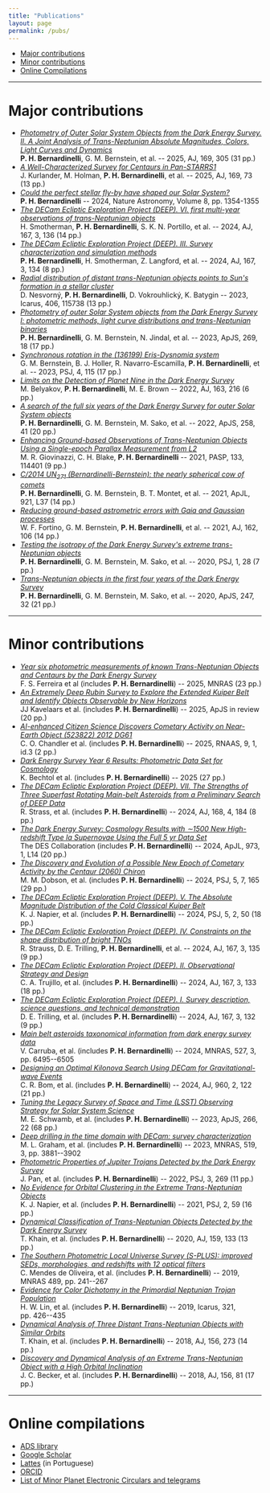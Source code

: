 ```yaml
---
title: "Publications"
layout: page
permalink: /pubs/
---
```



- [Major contributions](#major-contributions)
- [Minor contributions](#minor-contributions)
- [Online Compilations](#online-compilations)

---

# Major contributions
-   [*Photometry of Outer Solar System Objects from the Dark Energy Survey. II. A Joint Analysis of Trans-Neptunian Absolute Magnitudes, Colors, Light Curves and Dynamics*](https://ui.adsabs.harvard.edu/abs/2025AJ....169..305B/abstract)\
    **P. H. Bernardinelli**, G. M. Bernstein, et al. -- 2025, AJ, 169, 305 (31 pp.)
-   [*A Well-Characterized Survey for Centaurs in Pan-STARRS1*](https://ui.adsabs.harvard.edu/abs/2025AJ....169...73K/abstract)\
     J. Kurlander, M. Holman, **P. H. Bernardinelli**, et al. -- 2025, AJ, 169, 73 (13 pp.)
-   [*Could the perfect stellar fly-by have shaped our Solar System?*](https://ui.adsabs.harvard.edu/abs/2024NatAs...8.1354B/abstract)\
     **P. H. Bernardinelli** -- 2024, Nature Astronomy, Volume 8, pp. 1354-1355
-   [*The DECam Ecliptic Exploration Project (DEEP). VI. first multi-year observations of trans-Neptunian objects*](https://ui.adsabs.harvard.edu/abs/2024AJ....167..136S/abstract)\
     H. Smotherman, **P. H. Bernardinelli**, S. K. N. Portillo, et al. -- 2024, AJ, 167, 3, 136 (14 pp.)
-   [*The DECam Ecliptic Exploration Project (DEEP). III. Survey characterization and simulation methods*](https://ui.adsabs.harvard.edu/abs/2024AJ....167..134B/abstract)\
     **P. H. Bernardinelli**, H. Smotherman, Z. Langford, et al. -- 2024, AJ, 167, 3, 134 (8 pp.)
-   [*Radial distribution of distant trans-Neptunian objects points to Sun's formation in a stellar cluster*](https://ui.adsabs.harvard.edu/abs/2023Icar..40615738N/abstract)\
     D. Nesvorný, **P. H. Bernardinelli**, D. Vokrouhlický, K. Batygin -- 2023, Icarus, 406, 115738 (13 pp.)
-  [*Photometry of outer Solar System objects from the Dark Energy Survey I: photometric methods, light curve distributions and trans-Neptunian binaries*](https://ui.adsabs.harvard.edu/abs/2023ApJS..269...18B/abstract)\
     **P. H. Bernardinelli**, G. M. Bernstein, N. Jindal, et al. -- 2023, ApJS, 269, 18 (17 pp.)
-   [*Synchronous rotation in the (136199) Eris-Dysnomia system*](https://ui.adsabs.harvard.edu/abs/2023PSJ.....4..115B/abstract)\
        G. M. Bernstein, B. J. Holler, R. Navarro-Escamilla, **P. H. Bernardinelli**, et al. -- 2023, PSJ, 4, 115 (17 pp.)
-   [*Limits on the Detection of Planet Nine in the Dark Energy Survey*](https://ui.adsabs.harvard.edu/abs/2022AJ....163..216B/abstract)\
        M. Belyakov, **P. H. Bernardinelli**, M. E. Brown -- 2022, AJ, 163, 216 (6 pp.)
-   [*A search of the full six years of the Dark Energy Survey for outer Solar System objects*](https://ui.adsabs.harvard.edu/abs/2022ApJS..258...41B/abstract)\
    **P. H. Bernardinelli**, G. M. Bernstein, M. Sako, et al. -- 2022, ApJS, 258, 41 (20 pp.)
-   [*Enhancing Ground-based Observations of Trans-Neptunian Objects Using a Single-epoch Parallax Measurement from L2*](https://ui.adsabs.harvard.edu/abs/2021PASP..133k4401G/abstract)\
     M. R. Giovinazzi, C. H. Blake, **P. H. Bernardinelli** -- 2021, PASP, 133, 114401 (9 pp.)
-   [*C/2014 UN$_{271}$ (Bernardinelli-Bernstein): the nearly spherical cow of comets*](https://ui.adsabs.harvard.edu/abs/2021ApJ...921L..37B/abstract)\
    **P. H. Bernardinelli**, G. M. Bernstein, B. T. Montet, et al. -- 2021, ApJL, 921, L37 (14 pp.)
-   [*Reducing ground-based astrometric errors with Gaia and Gaussian processes*](https://ui.adsabs.harvard.edu/abs/2021AJ....162..106F/abstract)\
   W. F. Fortino, G. M. Bernstein, **P. H. Bernardinelli**, et al. --  2021, AJ, 162, 106 (14 pp.)
-   [*Testing the isotropy of the Dark Energy Survey's extreme trans-Neptunian objects*](https://ui.adsabs.harvard.edu/abs/2020PSJ.....1...28B/abstract)\
    **P. H. Bernardinelli**, G. M. Bernstein, M. Sako, et al. -- 2020, PSJ, 1, 28 (7 pp.)
-   [*Trans-Neptunian objects in the first four years of the Dark Energy Survey*](https://ui.adsabs.harvard.edu/abs/2020ApJS..247...32B/abstract)\
     **P. H. Bernardinelli**, G. M. Bernstein, M. Sako, et al. -- 2020, ApJS, 247, 32 (21 pp.)

---

# Minor contributions
-   [*Year six photometric measurements of known Trans-Neptunian Objects and Centaurs by the Dark Energy Survey*](https://ui.adsabs.harvard.edu/abs/2025MNRAS.tmp..621F/abstract)\
    F. S. Ferreira et al (includes **P. H. Bernardinelli**) -- 2025, MNRAS (23 pp.)
-   [*An Extremely Deep Rubin Survey to Explore the Extended Kuiper Belt and Identify Objects Observable by New Horizons*](https://ui.adsabs.harvard.edu/abs/2025arXiv250302765K/abstract)\
    JJ Kavelaars et al. (includes **P. H. Bernardinelli**) -- 2025, ApJS in review (20 pp.)  
-   [*AI-enhanced Citizen Science Discovers Cometary Activity on Near-Earth Object (523822) 2012 DG61*](https://ui.adsabs.harvard.edu/abs/2025RNAAS...9....3C/abstract)\
    C. O. Chandler et al. (includes **P. H. Bernardinelli**) -- 2025, RNAAS, 9, 1, id.3 (2 pp.)
-   [*Dark Energy Survey Year 6 Results: Photometric Data Set for Cosmology*](https://ui.adsabs.harvard.edu/abs/2025arXiv250105739B/abstract)\
   K. Bechtol et al. (includes **P. H. Bernardinelli**) -- 2025 (27 pp.)
-   [*The DECam Ecliptic Exploration Project (DEEP). VII. The Strengths of Three Superfast Rotating Main-belt Asteroids from a Preliminary Search of DEEP Data*](https://ui.adsabs.harvard.edu/abs/2024AJ....168..184S/abstract)\
    R. Strass, et al. (includes **P. H. Bernardinelli**) -- 2024, AJ, 168, 4, 184 (8 pp.)
-   [*The Dark Energy Survey: Cosmology Results with ∼1500 New High-redshift Type Ia Supernovae Using the Full 5 yr Data Set*](https://ui.adsabs.harvard.edu/abs/2024ApJ...973L..14A/abstract)\
    The DES Collaboration (includes **P. H. Bernardinelli**) -- 2024, ApJL, 973, 1, L14 (20 pp.)
-   [*The Discovery and Evolution of a Possible New Epoch of Cometary Activity by the Centaur (2060) Chiron*](https://ui.adsabs.harvard.edu/abs/2024PSJ.....5..165D/abstract)\
    M. M. Dobson, et al. (includes **P. H. Bernardinelli**) -- 2024, PSJ, 5, 7, 165 (29 pp.)
-   [*The DECam Ecliptic Exploration Project (DEEP). V. The Absolute Magnitude Distribution of the Cold Classical Kuiper Belt*](https://ui.adsabs.harvard.edu/abs/2024PSJ.....5...50N/abstract)\
    K. J. Napier, et al. (includes **P. H. Bernardinelli**) -- 2024, PSJ, 5, 2, 50 (18 pp.)
-   [*The DECam Ecliptic Exploration Project (DEEP). IV. Constraints on the shape distribution of bright TNOs*](https://ui.adsabs.harvard.edu/abs/2024AJ....167..135S/abstract)\
    R. Strauss, D. E. Trilling, **P. H. Bernardinelli**, et al. -- 2024, AJ, 167, 3, 135 (9 pp.)
-   [*The DECam Ecliptic Exploration Project (DEEP). II. Observational Strategy and Design*](https://ui.adsabs.harvard.edu/abs/2024AJ....167..133T/abstract)\
    C. A. Trujillo, et al. (includes **P. H. Bernardinelli**) -- 2024, AJ, 167, 3, 133 (18 pp.)
-   [*The DECam Ecliptic Exploration Project (DEEP). I. Survey description, science questions, and technical demonstration*](https://ui.adsabs.harvard.edu/abs/2024AJ....167..132T/abstract)\
    D. E. Trilling, et al. (includes **P. H. Bernardinelli**) -- 2024, AJ, 167, 3, 132 (9 pp.)
-   [*Main belt asteroids taxonomical information from dark energy survey data*](https://ui.adsabs.harvard.edu/abs/2024MNRAS.527.6495C/abstract)\
     V. Carruba, et al. (includes **P. H. Bernardinelli**) -- 2024, MNRAS, 527, 3, pp. 6495--6505
-   [*Designing an Optimal Kilonova Search Using DECam for Gravitational-wave Events*](https://ui.adsabs.harvard.edu/abs/2024ApJ...960..122B/abstract)\
    C. R. Bom, et al. (includes **P. H. Bernardinelli**) -- 2024, AJ, 960, 2, 122 (21 pp.)
-   [*Tuning the Legacy Survey of Space and Time (LSST) Observing Strategy for Solar System Science*](https://ui.adsabs.harvard.edu/abs/2023ApJS..266...22S/abstract)\
    M. E. Schwamb, et al. (includes **P. H. Bernardinelli**) --  2023, ApJS, 266, 22 (68 pp.)
-   [*Deep drilling in the time domain with DECam: survey characterization*](https://ui.adsabs.harvard.edu/abs/2023MNRAS.519.3881G/abstract)\
    M. L. Graham, et al. (includes **P. H. Bernardinelli**) -- 2023, MNRAS, 519, 3, pp. 3881--3902
-   [*Photometric Properties of Jupiter Trojans Detected by the Dark Energy Survey*](https://ui.adsabs.harvard.edu/abs/2022PSJ.....3..269P/abstract)\
     J. Pan, et al. (includes **P. H. Bernardinelli**) -- 2022, PSJ, 3, 269 (11 pp.)
-   [*No Evidence for Orbital Clustering in the Extreme Trans-Neptunian Objects*](https://ui.adsabs.harvard.edu/abs/2021PSJ.....2...59N/abstract)\
     K. J. Napier, et al. (includes **P. H. Bernardinelli**) -- 2021, PSJ, 2, 59 (16 pp.)
-   [*Dynamical Classification of Trans-Neptunian Objects Detected by the Dark Energy Survey*](https://ui.adsabs.harvard.edu/abs/2020AJ....159..133K/abstract)\
    T. Khain, et al. (includes **P. H. Bernardinelli**) -- 2020, AJ, 159, 133 (13 pp.)
-   [*The Southern Photometric Local Universe Survey (S-PLUS): improved SEDs, morphologies, and redshifts with 12 optical filters*](https://ui.adsabs.harvard.edu/abs/2019MNRAS.489..241M/abstract)\
     C. Mendes de Oliveira, et al. (includes **P. H. Bernardinelli**) -- 2019, MNRAS 489, pp. 241--267
-   [*Evidence for Color Dichotomy in the Primordial Neptunian Trojan Population*](https://ui.adsabs.harvard.edu/abs/2019Icar..321..426L/abstract)\
     H. W. Lin, et al. (includes **P. H. Bernardinelli**) -- 2019, Icarus, 321, pp. 426--435
-   [*Dynamical Analysis of Three Distant Trans-Neptunian Objects with Similar Orbits*](https://ui.adsabs.harvard.edu/abs/2018AJ....156..273K/abstract)\
    T. Khain, et al. (includes **P. H. Bernardinelli**) -- 2018, AJ, 156, 273 (14 pp.)
-   [*Discovery and Dynamical Analysis of an Extreme Trans-Neptunian Object with a High Orbital Inclination*](https://ui.adsabs.harvard.edu/abs/2018AJ....156...81B/abstract)\
    J. C. Becker, et al. (includes **P. H. Bernardinelli**) -- 2018, AJ, 156, 81 (17 pp.)   

---

# Online compilations

-   [ADS library](https://ui.adsabs.harvard.edu/public-libraries/qUR2U9_SQLScOJCUtxKUZA)
-   [Google Scholar](https://scholar.google.com/citations?user=KK5AaY4AAAAJ&hl=en)
-   [Lattes](http://lattes.cnpq.br/2191790769808072) (in Portuguese)
-   [ORCID](https://orcid.org/0000-0003-0743-9422)
-   [List of Minor Planet Electronic Circulars and telegrams](http://pbernardinelli.com/mpec/)
